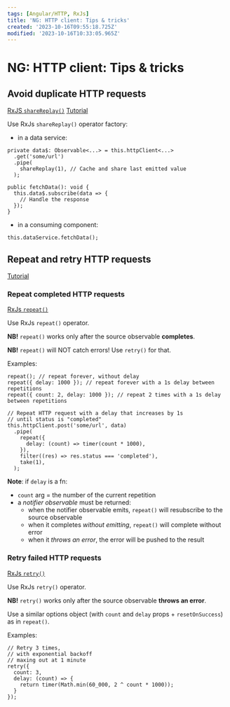```yaml
---
tags: [Angular/HTTP, RxJs]
title: 'NG: HTTP client: Tips & tricks'
created: '2023-10-16T09:55:18.725Z'
modified: '2023-10-16T10:33:05.965Z'
---
```


# NG: HTTP client: Tips & tricks


## Avoid duplicate HTTP requests

[RxJS `shareReplay()`](https://rxjs.dev/api/operators/shareReplay)
[Tutorial](https://blog.bitsrc.io/avoiding-angular-duplicate-http-requests-with-the-rxjs-sharereplay-operator-773ba1b4ad5e)

Use RxJs `shareReplay()` operator factory:
- in a data service:
```
private data$: Observable<...> = this.httpClient<...>
  .get('some/url')
  .pipe(
    shareReplay(1), // Cache and share last emitted value
  );

public fetchData(): void {
  this.data$.subscribe(data => {
    // Handle the response
  });
}
```
- in a consuming component:
```
this.dataService.fetchData();
```


## Repeat and retry HTTP requests

[Tutorial](https://netbasal.com/repeat-and-retry-http-requests-using-rxjs-423c1996fb65)


### Repeat completed HTTP requests

[RxJs `repeat()`](https://rxjs.dev/api/operators/repeat)

Use RxJs `repeat()` operator.

**NB!** `repeat()` works only after the source observable **completes**.

**NB!** `repeat()` will NOT catch errors! Use `retry()` for that.

Examples:
```
repeat(); // repeat forever, without delay
repeat({ delay: 1000 }); // repeat forever with a 1s delay between repetitions
repeat({ count: 2, delay: 1000 }); // repeat 2 times with a 1s delay between repetitions

// Repeat HTTP request with a delay that increases by 1s
// until status is "completed"
this.httpClient.post('some/url', data)
  .pipe(
    repeat({
      delay: (count) => timer(count * 1000),
    }),
    filter((res) => res.status === 'completed'),
    take(1),
  );
```

**Note**: if `delay` is a fn:
- `count` arg = the number of the current repetition
- a _notifier observable_ must be returned:
   - when the notifier observable emits, `repeat()` will resubscribe to the source observable
   - when it completes _without emitting_, `repeat()` will complete without error
   - when it _throws an error_, the error will be pushed to the result


### Retry failed HTTP requests

[RxJs `retry()`](https://rxjs.dev/api/operators/retry)

Use RxJs `retry()` operator.

**NB!** `retry()` works only after the source observable **throws an error**.

Use a similar options object (with `count` and `delay` props + `resetOnSuccess`) as in `repeat()`.

Examples:
```
// Retry 3 times,
// with exponential backoff
// maxing out at 1 minute
retry({ 
  count: 3,
  delay: (count) => {
    return timer(Math.min(60_000, 2 ^ count * 1000));
  }
});
```
